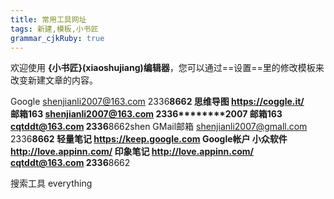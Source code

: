 ```yaml
---
title: 常用工具网址
tags: 新建,模板,小书匠
grammar_cjkRuby: true
---
```



欢迎使用 **{小书匠}(xiaoshujiang)编辑器**，您可以通过==设置==里的修改模板来改变新建文章的内容。

Google     shenjianli2007@163.com   2336****8662
思维导图   https://coggle.it/  
邮箱163   shenjianli2007@163.com		2336********2007
邮箱163	cqtddt@163.com	2336****8662shen
GMail邮箱  shenjianli2007@gmall.com   2336****8662
轻量笔记  https://keep.google.com   Google帐户
小众软件  http://love.appinn.com/
印象笔记  http://love.appinn.com/  cqtddt@163.com 2336****8662


搜索工具   everything 

